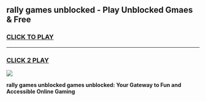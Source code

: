 
## rally games unblocked - Play Unblocked Gmaes & Free
<h3>
<a href="https://news.freeplayer.one?title=rally_games_unblocked&ref=16F">CLICK TO PLAY</a></h3>
<hr>

<h3>
<a href="https://news.freeplayer.one?title=rally_games_unblocked&ref=16F">CLICK 2 PLAY</a>
  
</h3>

<a href="https://news.freeplayer.one?title=rally_games_unblocked&ref=16F/"><img src="https://clearcache.store/games.png"></a>


**rally games unblocked games unblocked: Your Gateway to Fun and Accessible Online Gaming**
